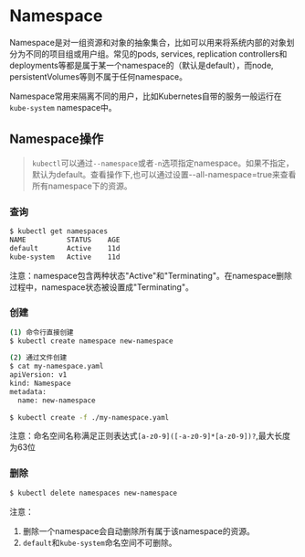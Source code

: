 # Namespace

Namespace是对一组资源和对象的抽象集合，比如可以用来将系统内部的对象划分为不同的项目组或用户组。常见的pods, services, replication controllers和deployments等都是属于某一个namespace的（默认是default），而node, persistentVolumes等则不属于任何namespace。

Namespace常用来隔离不同的用户，比如Kubernetes自带的服务一般运行在`kube-system` namespace中。

## Namespace操作

> `kubectl`可以通过`--namespace`或者`-n`选项指定namespace。如果不指定，默认为default。查看操作下,也可以通过设置--all-namespace=true来查看所有namespace下的资源。

### 查询

```sh
$ kubectl get namespaces
NAME          STATUS    AGE
default       Active    11d
kube-system   Active    11d
```

注意：namespace包含两种状态"Active"和"Terminating"。在namespace删除过程中，namespace状态被设置成"Terminating"。


### 创建

```sh
(1) 命令行直接创建
$ kubectl create namespace new-namespace
    
(2) 通过文件创建
$ cat my-namespace.yaml
apiVersion: v1
kind: Namespace
metadata:
  name: new-namespace
    
$ kubectl create -f ./my-namespace.yaml

```

注意：命名空间名称满足正则表达式`[a-z0-9]([-a-z0-9]*[a-z0-9])?`,最大长度为63位



### 删除

```sh
$ kubectl delete namespaces new-namespace
```

注意：

1. 删除一个namespace会自动删除所有属于该namespace的资源。
2. `default`和`kube-system`命名空间不可删除。
